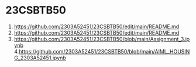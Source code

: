 # 23CSBTB50
1. https://github.com/2303A52451/23CSBTB50/edit/main/README.md
2. https://github.com/2303A52451/23CSBTB50/edit/main/README.md
3. https://github.com/2303A52451/23CSBTB50/blob/main/Assignment_3.ipynb
4.https://github.com/2303A52451/23CSBTB50/blob/main/AIML_HOUSING_2303A52451.ipynb
